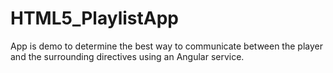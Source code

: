 HTML5_PlaylistApp
=================


App is  demo to determine the best way to communicate between the player and the surrounding directives using an Angular service.
